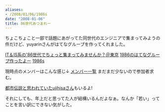 ```yaml
---
aliases:
- /2008/01/06/1986s
date: "2008-01-06"
title: 86世代あつまれー
---
```

ちょこちょこと一部で話題にあがってた同世代のエンジニアで集まってみようの件だけど、yuyarinさんがはてなグループを作ってくれました。

<a href="http://d.hatena.ne.jp/yuyarin/20071221/1198240756">IT＆IS系の'86世代でちょっと集まってみませんか？＠東京</a>
<a href="http://generation1986.g.hatena.ne.jp/yuyarin/20071230/1199018717">1986のはてなグループ作ったよー</a>
<a href="http://generation1986.g.hatena.ne.jp/">1986s</a>

現時点のメンバーはこんな感じ↓
<a href="http://generation1986.g.hatena.ne.jp/keyword/メンバー一覧">メンバー一覧</a>
まだまだ少ないので参加者求む。

<a href="http://twitter.com/_tad_/statuses/565676282">都市伝説と思われていたujihisaさん</a>もいるよ!

それにしても、年上だと思ってた人が結構いるんだよなぁ。なんか「若い」ってことを言い訳にできない気がした。